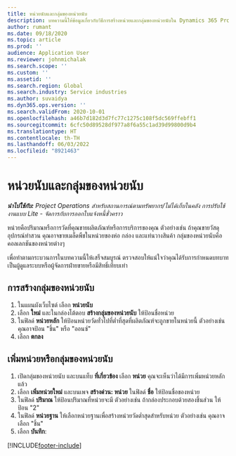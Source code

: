 ```yaml
---
title: หน่วยนับและกลุ่มของหน่วยนับ
description: บทความนี้ให้ข้อมูลเกี่ยวกับวิธีการสร้างหน่วยและกลุ่มของหน่วยนับใน Dynamics 365 Project Operations
author: rumant
ms.date: 09/18/2020
ms.topic: article
ms.prod: ''
audience: Application User
ms.reviewer: johnmichalak
ms.search.scope: ''
ms.custom: ''
ms.assetid: ''
ms.search.region: Global
ms.search.industry: Service industries
ms.author: suvaidya
ms.dyn365.ops.version: ''
ms.search.validFrom: 2020-10-01
ms.openlocfilehash: a46b7d182d3d7fc77c1275c108f5dc569ffebff1
ms.sourcegitcommit: 6cfc50d89528df977a8f6a55c1ad39d99800d9b4
ms.translationtype: HT
ms.contentlocale: th-TH
ms.lasthandoff: 06/03/2022
ms.locfileid: "8921463"
---
```

# <a name="units-and-unit-groups"></a>หน่วยนับและกลุ่มของหน่วยนับ

_**นำไปใช้กับ:** Project Operations สำหรับสถานการณ์ตามทรัพยากร/ไม่ได้เก็บในคลัง การปรับใช้งานแบบ Lite - จัดการกับการออกใบแจ้งหนี้ชั่วคราว_

หน่วยคือปริมาณหรือการวัดที่คุณขายผลิตภัณฑ์หรือการบริการของคุณ ตัวอย่างเช่น ถ้าคุณขายวัสดุอุปกรณ์ทำสวน คุณอาจขายเมล็ดพืชในหน่วยของห่อ กล่อง และแท่นวางสินค้า กลุ่มของหน่วยนับคือคอลเลกชันของหน่วยต่างๆ

เพื่อทำตามกระบวนการในบทความนี้ให้เสร็จสมบูรณ์ ตรวจสอบให้แน่ใจว่าคุณได้รับการกำหนดบทบาทเป็นผู้ดูแลระบบหรือผู้จัดการฝ่ายขายหรือมีสิทธิ์เทียบเท่า

## <a name="create-a-unit-group"></a>การสร้างกลุ่มของหน่วยนับ

1. ในแผนผังเว็บไซต์ เลือก **หน่วยนับ**
2. เลือก **ใหม่** และในกล่องโต้ตอบ **สร้างกลุ่มของหน่วยนับ** ให้ป้อนชื่อหน่วย
3. ในฟิลด์ **หน่วยหลัก** ให้ป้อนหน่วยวัดทั่วไปที่ต่ำที่สุดที่ผลิตภัณฑ์จะถูกขายในหน่วยนี้ ตัวอย่างเช่น คุณอาจป้อน "ชิ้น" หรือ "ออนซ์"
4. เลือก **ตกลง**

## <a name="add-units-to-a-unit-group"></a>เพิ่มหน่วยหรือกลุ่มของหน่วยนับ

1. เปิดกลุ่มของหน่วยนับ และบนแท็บ **ที่เกี่ยวข้อง** เลือก **หน่วย** คุณจะเห็นว่าได้มีการเพิ่มหน่วยหลักแล้ว
2. เลือก **เพิ่มหน่วยใหม่** และบนเพจ **สร้างด่วน: หน่วย** ในฟิลด์ **ชื่อ** ให้ป้อนชื่อของหน่วย
3. ในฟิลด์ **ปริมาณ** ให้ป้อนปริมาณที่หน่วยจะมี ตัวอย่างเช่น ถ้ากล่องประกอบด้วยสองชิ้นส่วน ให้ป้อน "2" 
4. ในฟิลด์ **หน่วยฐาน** ให้เลือกหน่วยฐานเพื่อสร้างหน่วยวัดต่ำสุดสำหรับหน่วย ตัวอย่างเช่น คุณอาจเลือก "ชิ้น"
5. เลือก **บันทึก**:


[!INCLUDE[footer-include](../includes/footer-banner.md)]